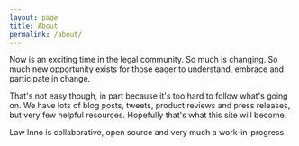 ```yaml
---
layout: page
title: About
permalink: /about/
---
```


Now is an exciting time in the legal community. So much is changing. So much new opportunity exists for those eager to understand, embrace and participate in change.

That's not easy though, in part because it's too hard to follow what's going on. We have lots of blog posts, tweets, product reviews and press releases, but very few helpful resources. Hopefully that's what this site will become.

Law Inno is collaborative, open source and very much a work-in-progress. 




